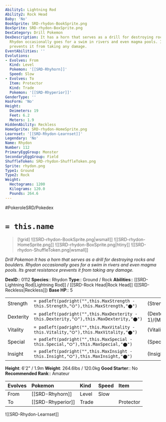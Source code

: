 ```yaml
---
Ability1: Lightning Rod
Ability2: Rock Head
Baby: 'No'
BookSprite: SRD-rhydon-BookSprite.png
BoxSprite: SRD-rhydon-BoxSprite.png
DexCategory: Drill Pokemon
DexDescription: It has a horn that serves as a drill for destroying rocks and boulders.
  Rhydon occasionally goes for a swim in rivers and even magma pools. Its great resistance
  prevents it from taking any damage.
EventAbilities: ''
Evolutions:
- Evolves: From
  Kind: Level
  Pokemon: '[[SRD-Rhyhorn]]'
  Speed: Slow
- Evolves: To
  Item: Protector
  Kind: Trade
  Pokemon: '[[SRD-Rhyperior]]'
GenderType: ''
HasForm: 'No'
Height:
  Deimeters: 19
  Feet: 6.2
  Meters: 1.9
HiddenAbility: Reckless
HomeSprite: SRD-rhydon-HomeSprite.png
Learnset: '[[SRD-Rhydon-Learnset]]'
Legendary: 'No'
Name: Rhydon
Number: 112
PrimaryEggGroup: Monster
SecondaryEggGroup: Field
ShuffleToken: SRD-rhydon-ShuffleToken.png
Sprite: rhydon.png
Type1: Ground
Type2: Rock
Weight:
  Hectograms: 1200
  Kilograms: 120.0
  Pounds: 264.6
---
```


#PokeroleSRD/Pokedex

# `= this.name`

> [!grid]
> ![[SRD-rhydon-BookSprite.png|wsmall]]
> ![[SRD-rhydon-HomeSprite.png]]
> ![[SRD-rhydon-BoxSprite.png|htiny]]
> ![[SRD-rhydon-ShuffleToken.png|wsmall]]


*Drill Pokemon*
*It has a horn that serves as a drill for destroying rocks and boulders. Rhydon occasionally goes for a swim in rivers and even magma pools. Its great resistance prevents it from taking any damage.*

**DexID**:: 0112
**Species**:: Rhydon
**Type**:: Ground / Rock
**Abilities**:: [[SRD-Lightning Rod|Lightning Rod]] / [[SRD-Rock Head|Rock Head]] ([[SRD-Reckless|Reckless]])
**Base HP**:: 5

|           |                                                                                        |                                          |
| --------- | -------------------------------------------------------------------------------------- | ---------------------------------------- |
| Strength  | `= padleft(padright("",this.MaxStrength - this.Strength,"⭘"),this.MaxStrength,"⬤")`    | (Strength::3)/(MaxStrength::7)   |
| Dexterity | `= padleft(padright("",this.MaxDexterity - this.Dexterity,"⭘"),this.MaxDexterity,"⬤")` | (Dexterity:: 1)/(MaxDexterity::3) |
| Vitality  | `= padleft(padright("",this.MaxVitality - this.Vitality,"⭘"),this.MaxVitality,"⬤")`    | (Vitality::3)/(MaxVitality::7)   |
| Special   | `= padleft(padright("",this.MaxSpecial - this.Special,"⭘"),this.MaxSpecial,"⬤")`       | (Special::2)/(MaxSpecial::4)     |
| Insight   | `= padleft(padright("",this.MaxInsight - this.Insight,"⭘"),this.MaxInsight,"⬤")`       | (Insight::2)/(MaxInsight::4)     |

**Height**: 6'2" / 1.9m
**Weight**: 264.6lbs / 120.0kg
**Good Starter**:: No
**Recommended Rank**:: Amateur

| Evolves   | Pokemon           | Kind   | Speed   | Item      |
|:----------|:------------------|:-------|:--------|:----------|
| From      | [[SRD-Rhyhorn]]   | Level  | Slow    |           |
| To        | [[SRD-Rhyperior]] | Trade  |         | Protector |

![[SRD-Rhydon-Learnset]]
